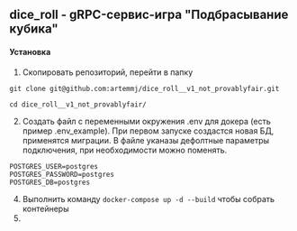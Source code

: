 ## dice_roll - gRPC-сервис-игра "Подбрасывание кубика"

#### Установка
1. Скопировать репозиторий, перейти в папку
```
git clone git@github.com:artemmj/dice_roll__v1_not_provablyfair.git

cd dice_roll__v1_not_provablyfair/
```
2. Создать файл с переменными окружения .env для докера (есть пример .env_example). При первом запуске создастся новая БД, применятся миграции. В файле уканазы дефолтные параметры подключения, при необходимости можно поменять.
```
POSTGRES_USER=postgres
POSTGRES_PASSWORD=postgres
POSTGRES_DB=postgres
```
4. Выполнить команду ```docker-compose up -d --build``` чтобы собрать контейнеры
5. 